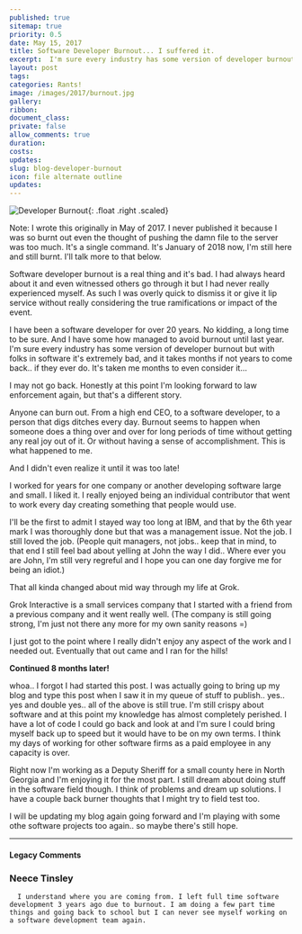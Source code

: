 ```yaml
---
published: true
sitemap: true
priority: 0.5
date: May 15, 2017
title: Software Developer Burnout... I suffered it.
excerpt:  I'm sure every industry has some version of developer burnout but with folks in software it's extremely bad, and it takes months if not years to come back.. if they ever do.
layout: post
tags:
categories: Rants!
image: /images/2017/burnout.jpg
gallery:
ribbon:
document_class:
private: false
allow_comments: true
duration:
costs: 
updates:
slug: blog-developer-burnout
icon: file alternate outline
updates: 
---
```


![Developer Burnout](/images/2017/burnout.jpg){: .float .right .scaled}

Note: I wrote this originally in May of 2017.  I never published it because I was so burnt out even the thought of pushing the damn file to the server was too much.  It's a single command.   It's January of 2018 now, I'm still here and still burnt.  I'll talk more to that below.

Software developer burnout is a real thing and it's bad.  I had always heard about it and even witnessed others go through it but I had never really experienced myself.  As such I was overly quick to dismiss it or give it lip service without really considering the true ramifications or impact of the event. 

I have been a software developer for over 20 years.  No kidding, a long time to be sure.  And I have some how managed to avoid burnout until last year.   I'm sure every industry has some version of developer burnout but with folks in software it's extremely bad, and it takes months if not years to come back.. if they ever do.  It's taken me months to even consider it...

I may not go back.  Honestly at this point I'm looking forward to law enforcement again, but that's a different story.

Anyone can burn out.  From a high end CEO, to a software developer, to a person that digs ditches every day.  Burnout seems to happen when someone does a thing over and over for long periods of time without getting any real joy out of it.  Or without having a sense of accomplishment.  This is what happened to me.

And I didn't even realize it until it was too late!

I worked for years for one company or another developing software large and small.  I liked it.  I really enjoyed being an individual contributor that went to work every day creating something that people would use.  

I'll be the first to admit I stayed way too long at IBM, and that by the 6th year mark I was thoroughly done but that was a management issue.  Not the job.   I still loved the job.   (People quit managers, not jobs..  keep that in mind, to that end I still feel bad about yelling at John the way I did.. Where ever you are John, I'm still very regreful and I hope you can one day forgive me for being an idiot.)

That all kinda changed about mid way through my life at Grok. 

Grok Interactive is a small services company that I started with a friend from a previous company and it went really well.  (The company is still going strong, I'm just not there any more for my own sanity reasons =)

I just got to the point where I really didn't enjoy any aspect of the work and I needed out.  Eventually that out came and I ran for the hills!

__Continued 8 months later!__

whoa.. I forgot I had started this post.  I was actually going to bring up my blog and type this post when I saw it in my queue of stuff to publish..  yes.. yes and double yes.. all of the above is still true.  I'm still crispy about software and at this point my knowledge has almost completely perished.   I have a lot of code I could go back and look at and I'm sure I could bring myself back up to speed but it would have to be on my own terms.  I think my days of working for other software firms as a paid employee in any capacity is over.

Right now I'm working as a Deputy Sheriff for a small county here in North Georgia and I'm enjoying it for the most part.  I still dream about doing stuff in the software field though.  I think of problems and dream up solutions.  I have a couple back burner thoughts that I might try to field test too.  

I will be updating my blog again going forward and I'm playing with some othe software projects too again.. so maybe there's still hope.

---

#### Legacy Comments

### Neece Tinsley

      I understand where you are coming from. I left full time software development 3 years ago due to burnout. I am doing a few part time things and going back to school but I can never see myself working on a software development team again.
